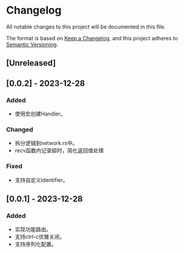# Changelog

All notable changes to this project will be documented in this file.

The format is based on [Keep a Changelog](https://keepachangelog.com/en/1.0.0/),
and this project adheres to [Semantic Versioning](https://semver.org/spec/v2.0.0.html).

## [Unreleased]

## [0.0.2] - 2023-12-28

### Added

* 使用宏创建Handler。

### Changed

* 拆分逻辑到network.rs中。
* recv函数内记录超时，简化返回值处理

### Fixed

* 支持自定义Identifier。

## [0.0.1] - 2023-12-28

### Added

* 实现功能路由。
* 支持ctrl-c优雅关闭。
* 支持序列化配置。
